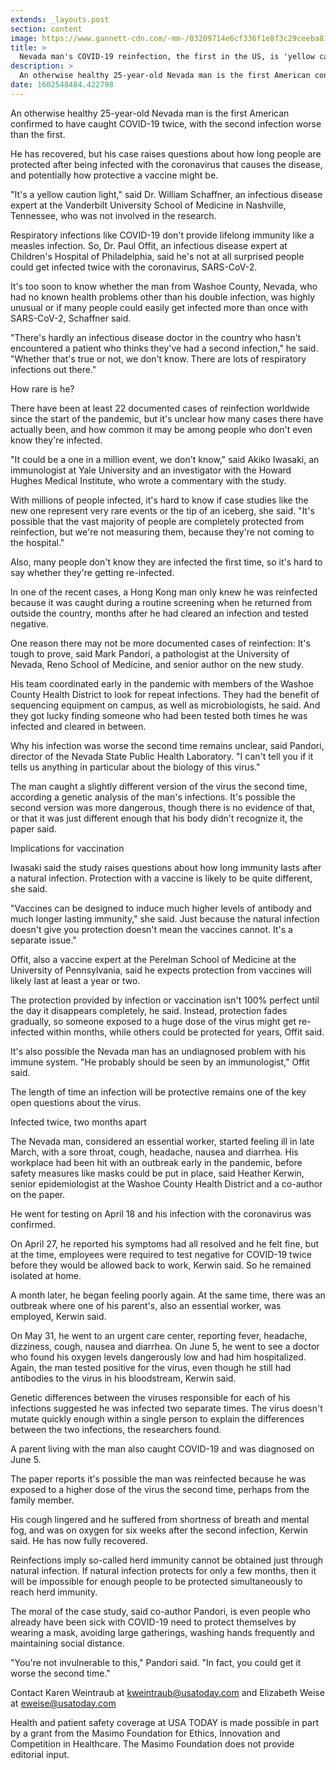 ```yaml
--- 
extends: _layouts.post 
section: content 
image: https://www.gannett-cdn.com/-mm-/03209714e6cf336f1e8f3c29ceeba8149e53f049/c=80-0-2311-1255/local/-/media/2020/10/06/USATODAY/usatsports/scientist-looking-at-coronavirus-images.jpg?width=2231&height=1255&fit=crop&format=pjpg&auto=webp 
title: > 
  Nevada man's COVID-19 reinfection, the first in the US, is 'yellow caution light' about risk of coronavirus 
description: > 
  An otherwise healthy 25-year-old Nevada man is the first American confirmed to have caught COVID-19 twice, with the second infection worse than the first."There's hardly an infectious disease doctor in the country who hasn't encountered a patient who thinks they've had a second infection," he said.It's also possible the Nevada man has an undiagnosed problem with his immune system.Infected twice, two months apartThe Nevada man, considered an essential worker, started feeling ill in late March, with a sore throat, cough, headache, nausea and diarrhea.His cough lingered and he suffered from shortness of breath and mental fog, and was on oxygen for six weeks after the second infection, Kerwin said. 
date: 1602548484.422798 
--- 
```

An otherwise healthy 25-year-old Nevada man is the first American confirmed to have caught COVID-19 twice, with the second infection worse than the first.

He has recovered, but his case raises questions about how long people are protected after being infected with the coronavirus that causes the disease, and potentially how protective a vaccine might be.

"It's a yellow caution light," said Dr. William Schaffner, an infectious disease expert at the Vanderbilt University School of Medicine in Nashville, Tennessee, who was not involved in the research.

Respiratory infections like COVID-19 don't provide lifelong immunity like a measles infection. So, Dr. Paul Offit, an infectious disease expert at Children's Hospital of Philadelphia, said he's not at all surprised people could get infected twice with the coronavirus, SARS-CoV-2.

It's too soon to know whether the man from Washoe County, Nevada, who had no known health problems other than his double infection, was highly unusual or if many people could easily get infected more than once with SARS-CoV-2, Schaffner said.

"There's hardly an infectious disease doctor in the country who hasn't encountered a patient who thinks they've had a second infection," he said. "Whether that's true or not, we don't know. There are lots of respiratory infections out there."

How rare is he?

There have been at least 22 documented cases of reinfection worldwide since the start of the pandemic, but it's unclear how many cases there have actually been, and how common it may be among people who don't even know they're infected.

"It could be a one in a million event, we don't know," said Akiko Iwasaki, an immunologist at Yale University and an investigator with the Howard Hughes Medical Institute, who wrote a commentary with the study.

With millions of people infected, it's hard to know if case studies like the new one represent very rare events or the tip of an iceberg, she said. "It's possible that the vast majority of people are completely protected from reinfection, but we're not measuring them, because they're not coming to the hospital."

Also, many people don't know they are infected the first time, so it's hard to say whether they're getting re-infected.

In one of the recent cases, a Hong Kong man only knew he was reinfected because it was caught during a routine screening when he returned from outside the country, months after he had cleared an infection and tested negative.

One reason there may not be more documented cases of reinfection: It's tough to prove, said Mark Pandori, a pathologist at the University of Nevada, Reno School of Medicine, and senior author on the new study.

His team coordinated early in the pandemic with members of the Washoe County Health District to look for repeat infections. They had the benefit of sequencing equipment on campus, as well as microbiologists, he said. And they got lucky finding someone who had been tested both times he was infected and cleared in between.

Why his infection was worse the second time remains unclear, said Pandori, director of the Nevada State Public Health Laboratory. "I can't tell you if it tells us anything in particular about the biology of this virus."

The man caught a slightly different version of the virus the second time, according a genetic analysis of the man's infections. It's possible the second version was more dangerous, though there is no evidence of that, or that it was just different enough that his body didn't recognize it, the paper said.

Implications for vaccination

Iwasaki said the study raises questions about how long immunity lasts after a natural infection. Protection with a vaccine is likely to be quite different, she said.

"Vaccines can be designed to induce much higher levels of antibody and much longer lasting immunity," she said. Just because the natural infection doesn't give you protection doesn't mean the vaccines cannot. It's a separate issue."

Offit, also a vaccine expert at the Perelman School of Medicine at the University of Pennsylvania, said he expects protection from vaccines will likely last at least a year or two.

The protection provided by infection or vaccination isn't 100% perfect until the day it disappears completely, he said. Instead, protection fades gradually, so someone exposed to a huge dose of the virus might get re-infected within months, while others could be protected for years, Offit said.

It's also possible the Nevada man has an undiagnosed problem with his immune system. "He probably should be seen by an immunologist," Offit said.

The length of time an infection will be protective remains one of the key open questions about the virus.

Infected twice, two months apart

The Nevada man, considered an essential worker, started feeling ill in late March, with a sore throat, cough, headache, nausea and diarrhea. His workplace had been hit with an outbreak early in the pandemic, before safety measures like masks could be put in place, said Heather Kerwin, senior epidemiologist at the Washoe County Health District and a co-author on the paper.

He went for testing on April 18 and his infection with the coronavirus was confirmed.

On April 27, he reported his symptoms had all resolved and he felt fine, but at the time, employees were required to test negative for COVID-19 twice before they would be allowed back to work, Kerwin said. So he remained isolated at home.

A month later, he began feeling poorly again. At the same time, there was an outbreak where one of his parent's, also an essential worker, was employed, Kerwin said.

On May 31, he went to an urgent care center, reporting fever, headache, dizziness, cough, nausea and diarrhea. On June 5, he went to see a doctor who found his oxygen levels dangerously low and had him hospitalized. Again, the man tested positive for the virus, even though he still had antibodies to the virus in his bloodstream, Kerwin said.

Genetic differences between the viruses responsible for each of his infections suggested he was infected two separate times. The virus doesn't mutate quickly enough within a single person to explain the differences between the two infections, the researchers found.

A parent living with the man also caught COVID-19 and was diagnosed on June 5.

The paper reports it's possible the man was reinfected because he was exposed to a higher dose of the virus the second time, perhaps from the family member.

His cough lingered and he suffered from shortness of breath and mental fog, and was on oxygen for six weeks after the second infection, Kerwin said. He has now fully recovered.

Reinfections imply so-called herd immunity cannot be obtained just through natural infection. If natural infection protects for only a few months, then it will be impossible for enough people to be protected simultaneously to reach herd immunity.

The moral of the case study, said co-author Pandori, is even people who already have been sick with COVID-19 need to protect themselves by wearing a mask, avoiding large gatherings, washing hands frequently and maintaining social distance.

"You're not invulnerable to this," Pandori said. "In fact, you could get it worse the second time."

Contact Karen Weintraub at kweintraub@usatoday.com and Elizabeth Weise at eweise@usatoday.com

Health and patient safety coverage at USA TODAY is made possible in part by a grant from the Masimo Foundation for Ethics, Innovation and Competition in Healthcare. The Masimo Foundation does not provide editorial input.